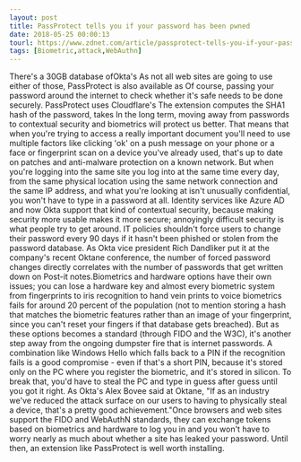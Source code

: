 ```yaml
---
layout: post
title: PassProtect tells you if your password has been pwned
date: 2018-05-25 00:00:13
tourl: https://www.zdnet.com/article/passprotect-tells-you-if-your-password-has-been-pwned/
tags: [Biometric,attack,WebAuthn]
---
```

There's a 30GB database ofOkta's As not all web sites are going to use either of those, PassProtect is also available as Of course, passing your password around the internet to check whether it's safe needs to be done securely. PassProtect uses Cloudflare's The extension computes the SHA1 hash of the password, takes In the long term, moving away from passwords to contextual security and biometrics will protect us better. That means that when you're trying to access a really important document you'll need to use multiple factors like clicking 'ok' on a push message on your phone or a face or fingerprint scan on a device you've already used, that's up to date on patches and anti-malware protection on a known network. But when you're logging into the same site you log into at the same time every day, from the same physical location using the same network connection and the same IP address, and what you're looking at isn't unusually confidential, you won't have to type in a password at all. Identity services like Azure AD and now Okta support that kind of contextual security, because making security more usable makes it more secure; annoyingly difficult security is what people try to get around. IT policies shouldn't force users to change their password every 90 days if it hasn't been phished or stolen from the password database. As Okta vice president Rich Dandliker put it at the company's recent Oktane conference, the number of forced password changes directly correlates with the number of passwords that get written down on Post-it notes.Biometrics and hardware options have their own issues; you can lose a hardware key and almost every biometric system from fingerprints to iris recognition to hand vein prints to voice biometrics fails for around 20 percent of the population (not to mention storing a hash that matches the biometric features rather than an image of your fingerprint, since you can't reset your fingers if that database gets breached). But as these options becomes a standard (through FIDO and the W3C), it's another step away from the ongoing dumpster fire that is internet passwords. A combination like Windows Hello which falls back to a PIN if the recognition fails is a good compromise - even if that's a short PIN, because it's stored only on the PC where you register the biometric, and it's stored in silicon. To break that, you'd have to steal the PC and type in guess after guess until you got it right. As Okta's Alex Bovee said at Oktane, "If as an industry we've reduced the attack surface on our users to having to physically steal a device, that's a pretty good achievement."Once browsers and web sites support the FIDO and WebAuthN standards, they can exchange tokens based on biometrics and hardware to log you in and you won't have to worry nearly as much about whether a site has leaked your password. Until then, an extension like PassProtect is well worth installing. 